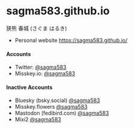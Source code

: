 # sagma583.github.io
狭熊 春城 (さぐま はるき)
* Personal website <https://sagma583.github.io/>

#### Accounts
* Twitter: [@sagma583](https://twitter.com/sagma583)
* Misskey.io: [@sagma583](https://misskey.io/@sagma583)

#### Inactive Accounts
* Bluesky (bsky.social) [@sagma583](https://bsky.app/profile/sagma583.bsky.social)
* Misskey.flowers [@sagma583](https://misskey.flowers/@sagma583)
* Mastodon (fedibird.com) [@sagma583](https://fedibird.com/@sagma583)
* Mixi2 [@sagma583](https://mixi.social/@sagma583)

